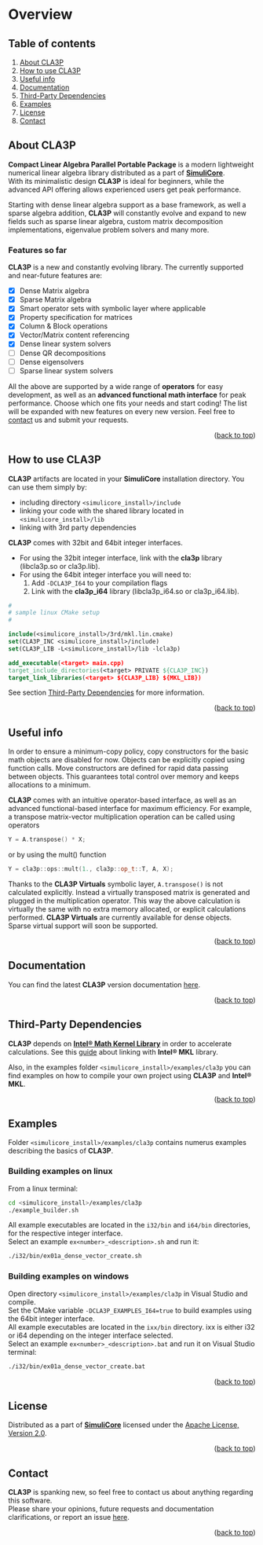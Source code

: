 <a name="readme-top"></a>




# Overview




## Table of contents

1. [About CLA3P](#about-cla3p)
2. [How to use CLA3P](#how-to-use-cla3p)
3. [Useful info](#useful-info)
4. [Documentation](#documentation)
5. [Third-Party Dependencies](#third-party-dependencies)
6. [Examples](#examples)
7. [License](#license)
8. [Contact](#contact)




<a name="about-cla3p"></a>
## About CLA3P

**Compact Linear Algebra Parallel Portable Package** is a modern lightweight numerical linear algebra library distributed as a part of [**SimuliCore**](https://connorkauf.github.io/SimuliCore/index.html).  
With its minimalistic design **CLA3P** is ideal for beginners, while the advanced API offering allows experienced users get peak performance.

Starting with dense linear algebra support as a base framework, as well a sparse algebra addition, **CLA3P** will constantly evolve and expand to new fields such as sparse linear algebra, custom matrix decomposition implementations, eigenvalue problem solvers and many more.

### Features so far

**CLA3P** is a new and constantly evolving library. The currently supported and near-future features are:

- [x] Dense Matrix algebra
- [x] Sparse Matrix algebra
- [x] Smart operator sets with symbolic layer where applicable
- [x] Property specification for matrices
- [x] Column & Block operations
- [x] Vector/Matrix content referencing
- [x] Dense linear system solvers
- [ ] Dense QR decompositions
- [ ] Dense eigensolvers
- [ ] Sparse linear system solvers

All the above are supported by a wide range of **operators** for easy development, as well as an **advanced functional math interface** for peak performance. Choose which one fits your needs and start coding! The list will be expanded with new features on every new version. Feel free to [contact](https://connorkauf.github.io/SimuliCore/index.html#contact) us and submit your requests.

<p align="right">(<a href="#readme-top">back to top</a>)</p>




<a name="how-to-use-cla3p"></a>
## How to use CLA3P

**CLA3P** artifacts are located in your **SimuliCore** installation directory. You can use them simply by:
* including directory `<simulicore_install>/include`
* linking your code with the shared library located in `<simulicore_install>/lib`
* linking with 3rd party dependencies

**CLA3P** comes with 32bit and 64bit integer interfaces.  
* For using the 32bit integer interface, link with the **cla3p** library (libcla3p.so or cla3p.lib).  
* For using the 64bit integer interface you will need to:
  1. Add `-DCLA3P_I64` to your compilation flags
  2. Link with the **cla3p_i64** library (libcla3p_i64.so or cla3p_i64.lib).

```cmake
#
# sample linux CMake setup
#

include(<simulicore_install>/3rd/mkl.lin.cmake)
set(CLA3P_INC <simulicore_install>/include)
set(CLA3P_LIB -L<simulicore_install>/lib -lcla3p)

add_executable(<target> main.cpp)
target_include_directories(<target> PRIVATE ${CLA3P_INC})
target_link_libraries(<target> ${CLA3P_LIB} ${MKL_LIB})
```
See section [Third-Party Dependencies](#third-party-dependencies) for more information.

<p align="right">(<a href="#readme-top">back to top</a>)</p>




<a name="useful-info"></a>
## Useful info

In order to ensure a minimum-copy policy, copy constructors for the basic math objects are disabled for now. Objects can be explicitly copied using function calls. Move constructors are defined for rapid data passing between objects. This guarantees total control over memory and keeps allocations to a minimum.  

**CLA3P** comes with an intuitive operator-based interface, as well as an advanced functional-based interface for maximum efficiency. For example, a transpose matrix-vector multiplication operation can be called using operators
```cpp
Y = A.transpose() * X;
```
or by using the mult() function
```cpp
Y = cla3p::ops::mult(1., cla3p::op_t::T, A, X);
```
Thanks to the **CLA3P Virtuals** symbolic layer, `A.transpose()` is not calculated explicitly. Instead a virtually transposed matrix is generated and plugged in the multiplication operator. This way the above calculation is virtually the same with no extra memory allocated, or explicit calculations performed. **CLA3P Virtuals** are currently available for dense objects. Sparse virtual support will soon be supported.

<p align="right">(<a href="#readme-top">back to top</a>)</p>




<a name="documentation"></a>
## Documentation

You can find the latest **CLA3P** version documentation [here](https://connorkauf.github.io/SimuliCore/v1.0.0/cla3p/html/index.html).

<p align="right">(<a href="#readme-top">back to top</a>)</p>




<a name="third-party-dependencies"></a>
## Third-Party Dependencies

**CLA3P** depends on [**Intel&reg; Math Kernel Library**](https://www.intel.com/content/www/us/en/developer/tools/oneapi/onemkl.html) in order to accelerate calculations. See this [guide](https://github.com/connorkauf/SimuliCore/blob/stable-latest/3rd/mkl.md) about linking with **Intel&reg; MKL** library.

Also, in the examples folder `<simulicore_install>/examples/cla3p` you can find examples on how to compile your own project using **CLA3P** and **Intel&reg; MKL**.

<p align="right">(<a href="#readme-top">back to top</a>)</p>




<a name="examples"></a>
## Examples

Folder `<simulicore_install>/examples/cla3p` contains numerus examples describing the basics of **CLA3P**.  

### Building examples on linux
From a linux terminal:
```sh
cd <simulicore_install>/examples/cla3p
./example_builder.sh
```
All example executables are located in the `i32/bin` and `i64/bin` directories, for the respective integer interface.  
Select an example `ex<number>_<description>.sh` and run it:
```sh
./i32/bin/ex01a_dense_vector_create.sh
```

### Building examples on windows
Open directory `<simulicore_install>/examples/cla3p` in Visual Studio and compile.  
Set the CMake variable `-DCLA3P_EXAMPLES_I64=true` to build examples using the 64bit integer interface.  
All example executables are located in the `ixx/bin` directory. ixx is either i32 or i64 depending on the integer interface selected.  
Select an example `ex<number>_<description>.bat` and run it on Visual Studio terminal:
```sh
./i32/bin/ex01a_dense_vector_create.bat
```

<p align="right">(<a href="#readme-top">back to top</a>)</p>




<a name="license"></a>
## License

Distributed as a part of [**SimuliCore**](https://connorkauf.github.io/SimuliCore/index.html) licensed under the [Apache License, Version 2.0](https://www.apache.org/licenses/LICENSE-2.0).

<p align="right">(<a href="#readme-top">back to top</a>)</p>




<a name="contact"></a>
## Contact

**CLA3P** is spanking new, so feel free to contact us about anything regarding this software.  
Please share your opinions, future requests and documentation clarifications, or report an issue [here](https://connorkauf.github.io/SimuliCore/index.html#contact).

<p align="right">(<a href="#readme-top">back to top</a>)</p>


